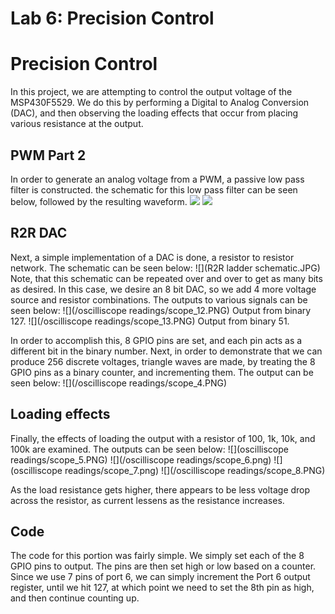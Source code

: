 # Lab 6: Precision Control


# Precision Control
In this project, we are attempting to control the output voltage of the MSP430F5529. We do this by performing a Digital to Analog Conversion (DAC), and then observing the loading effects that occur from placing various resistance at the output.

## PWM Part 2
In order to generate an analog voltage from a PWM, a passive low pass filter is constructed. the schematic for this low pass filter can be seen below, followed by the resulting waveform. 
![](lowpassfiltercircuit.JPG)
![](lowpassfilteroutput.JPG)

## R2R DAC 
Next, a simple implementation of a DAC is done, a resistor to resistor network. The schematic can be seen below:
![](R2R ladder schematic.JPG)
Note, that this schematic can be repeated over and over to get as many bits as desired. In this case, we desire an 8 bit DAC, so we add 4 more voltage source and resistor combinations. The outputs to various signals can be seen below:
![](/oscilliscope readings/scope_12.PNG)
Output from binary 127.
![](/oscilliscope readings/scope_13.PNG)
Output from binary 51.

In order to accomplish this, 8 GPIO pins are set, and each pin acts as a different bit in the binary number.
Next, in order to demonstrate that we can produce 256 discrete voltages, triangle waves are made, by treating the 8 GPIO pins as a binary counter, and incrementing them. The output can be seen below:
![](/oscilliscope readings/scope_4.PNG)

## Loading effects
Finally, the effects of loading the output with a resistor of 100, 1k, 10k, and 100k are examined. The outputs can be seen below:
![](oscilliscope readings/scope_5.PNG)
![](/oscilliscope readings/scope_6.png)
![](oscilliscope readings/scope_7.png)
![](/oscilliscope readings/scope_8.PNG)

As the load resistance gets higher, there appears to be less voltage drop across the resistor, as current lessens as the resistance increases.

## Code
The code for this portion was fairly simple. We simply set each of the 8 GPIO pins to output. The pins are then set high or low based on a counter. Since we use 7 pins of port 6, we can simply increment the Port 6 output register, until we hit 127, at which point
we need to set the 8th pin as high, and then continue counting up.